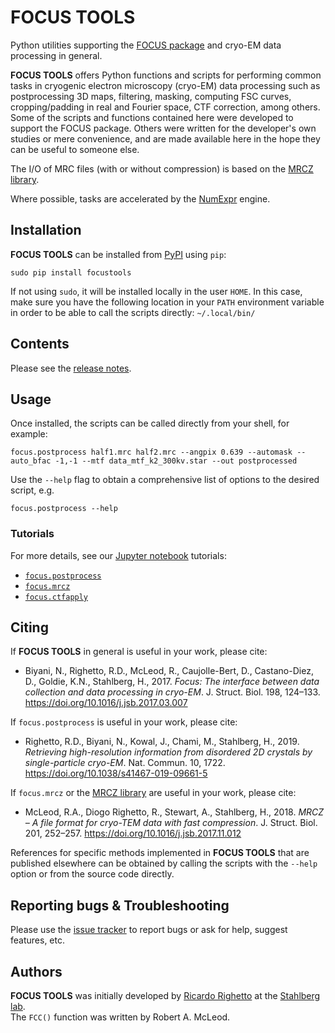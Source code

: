 # FOCUS TOOLS
Python utilities supporting the [FOCUS package](http://focus-em.org) and cryo-EM data processing in general.

__FOCUS TOOLS__ offers Python functions and scripts for performing common tasks in cryogenic electron microscopy (cryo-EM) data processing such as postprocessing 3D maps, filtering, masking, computing FSC curves, cropping/padding in real and Fourier space, CTF correction, among others. Some of the scripts and functions contained here were developed to support the FOCUS package. Others were written for the developer's own studies or mere convenience, and are made available here in the hope they can be useful to someone else.

The I/O of MRC files (with or without compression) is based on the [MRCZ library](https://github.com/em-MRCZ/python-mrcz).

Where possible, tasks are accelerated by the [NumExpr](https://github.com/pydata/numexpr) engine.

## Installation
__FOCUS TOOLS__ can be installed from [PyPI](http://pypi.org) using `pip`:

`sudo pip install focustools`

If not using `sudo`, it will be installed locally in the user `HOME`. In this case, make sure you have the following location in your `PATH` environment variable in order to be able to call the scripts directly:
`~/.local/bin/`

## Contents

Please see the [release notes](RELEASE_NOTES.md).

## Usage

Once installed, the scripts can be called directly from your shell, for example:

`focus.postprocess half1.mrc half2.mrc --angpix 0.639 --automask --auto_bfac -1,-1 --mtf data_mtf_k2_300kv.star --out postprocessed`

Use the `--help` flag to obtain a comprehensive list of options to the desired script, e.g.

`focus.postprocess --help`

### Tutorials

For more details, see our [Jupyter notebook](http://jupyter.org/install) tutorials:

* [`focus.postprocess`](tutorial/tutorial_postprocess.ipynb)
* [`focus.mrcz`](tutorial/tutorial_mrcz.ipynb)
* [`focus.ctfapply`](tutorial/tutorial_ctfapply.ipynb)

## Citing

If __FOCUS TOOLS__ in general is useful in your work, please cite:
* Biyani, N., Righetto, R.D., McLeod, R., Caujolle-Bert, D., Castano-Diez, D., Goldie, K.N., Stahlberg, H., 2017. _Focus: The interface between data collection and data processing in cryo-EM_. J. Struct. Biol. 198, 124–133. https://doi.org/10.1016/j.jsb.2017.03.007

If `focus.postprocess` is useful in your work, please cite:
* Righetto, R.D., Biyani, N., Kowal, J., Chami, M., Stahlberg, H., 2019. _Retrieving high-resolution information from disordered 2D crystals by single-particle cryo-EM_. Nat. Commun. 10, 1722. https://doi.org/10.1038/s41467-019-09661-5

If `focus.mrcz` or the [MRCZ library](https://github.com/em-MRCZ/python-mrcz) are useful in your work, please cite:
* McLeod, R.A., Diogo Righetto, R., Stewart, A., Stahlberg, H., 2018. _MRCZ – A file format for cryo-TEM data with fast compression_. J. Struct. Biol. 201, 252–257. https://doi.org/10.1016/j.jsb.2017.11.012

References for specific methods implemented in __FOCUS TOOLS__ that are published elsewhere can be obtained by calling the scripts with the `--help` option or from the source code directly.

## Reporting bugs & Troubleshooting

Please use the [issue tracker](https://github.com/C-CINA/focustools/issues) to report bugs or ask for help, suggest features, etc.

## Authors
__FOCUS TOOLS__ was initially developed by [Ricardo Righetto](https://github.com/rdrighetto/) at the [Stahlberg lab](http://c-cina.org).  
The `FCC()` function was written by Robert A. McLeod.

